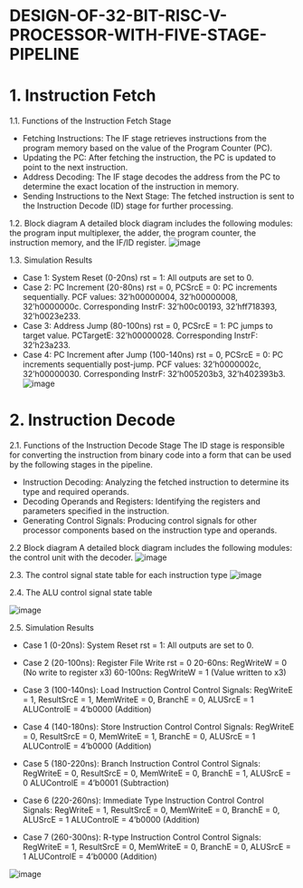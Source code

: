 # DESIGN-OF-32-BIT-RISC-V-PROCESSOR-WITH-FIVE-STAGE-PIPELINE

# 1. Instruction Fetch

1.1. Functions of the Instruction Fetch Stage
- Fetching Instructions: The IF stage retrieves instructions from the program memory based on the value of the Program Counter (PC).
- Updating the PC: After fetching the instruction, the PC is updated to point to the next instruction.
- Address Decoding: The IF stage decodes the address from the PC to determine the exact location of the instruction in memory.
- Sending Instructions to the Next Stage: The fetched instruction is sent to the Instruction Decode (ID) stage for further processing.

1.2. Block diagram
A detailed block diagram includes the following modules: the program input multiplexer, the adder, the program counter, the instruction memory, and the IF/ID register.
![image](https://github.com/user-attachments/assets/3ca6a9bd-e9df-4303-95af-ec9f37d260af)

1.3. Simulation Results
- Case 1: System Reset (0-20ns)
rst = 1: All outputs are set to 0.
- Case 2: PC Increment (20-80ns)
rst = 0, PCSrcE = 0: PC increments sequentially.
PCF values: 32’h00000004, 32’h00000008, 32’h0000000c.
Corresponding InstrF: 32’h00c00193, 32’hff718393, 32’h0023e233.
- Case 3: Address Jump (80-100ns)
rst = 0, PCSrcE = 1: PC jumps to target value.
PCTargetE: 32’h00000028.
Corresponding InstrF: 32’h23a233.
- Case 4: PC Increment after Jump (100-140ns)
rst = 0, PCSrcE = 0: PC increments sequentially post-jump.
PCF values: 32’h0000002c, 32’h00000030.
Corresponding InstrF: 32’h005203b3, 32’h402393b3.
![image](https://github.com/user-attachments/assets/3556d1ae-f3e7-4e5f-8ec3-a3dda994fbfe)

# 2. Instruction Decode

2.1. Functions of the Instruction Decode Stage
The ID stage is responsible for converting the instruction from binary code into a form that can be used by the following stages in the pipeline.
- Instruction Decoding: Analyzing the fetched instruction to determine its type and required operands.
- Decoding Operands and Registers: Identifying the registers and parameters specified in the instruction.
- Generating Control Signals: Producing control signals for other processor components based on the instruction type and operands.

2.2 Block diagram
A detailed block diagram includes the following modules: the control unit with the decoder.
![image](https://github.com/user-attachments/assets/f03ccca7-fa52-4f1e-b611-4d827a3780c6)

2.3. The control signal state table for each instruction type
![image](https://github.com/user-attachments/assets/a158d802-08f7-4709-b239-afef20881ef3)

2.4. The ALU control signal state table

![image](https://github.com/user-attachments/assets/20f0e795-f9cf-4b8e-8a0d-480ef3d8d926)

2.5. Simulation Results

- Case 1 (0-20ns): System Reset
  rst = 1: All outputs are set to 0.

- Case 2 (20-100ns): Register File Write
  rst = 0
  20-60ns: RegWriteW = 0 (No write to register x3)
  60-100ns: RegWriteW = 1 (Value written to x3)

- Case 3 (100-140ns): Load Instruction Control
  Control Signals:
  RegWriteE = 1, ResultSrcE = 1, MemWriteE = 0, BranchE = 0, ALUSrcE = 1
  ALUControlE = 4’b0000 (Addition)

- Case 4 (140-180ns): Store Instruction Control
  Control Signals:
  RegWriteE = 0, ResultSrcE = 0, MemWriteE = 1, BranchE = 0, ALUSrcE = 1
  ALUControlE = 4’b0000 (Addition)

- Case 5 (180-220ns): Branch Instruction Control
  Control Signals:
  RegWriteE = 0, ResultSrcE = 0, MemWriteE = 0, BranchE = 1, ALUSrcE = 0
  ALUControlE = 4’b0001 (Subtraction)

- Case 6 (220-260ns): Immediate Type Instruction Control
  Control Signals:
  RegWriteE = 1, ResultSrcE = 0, MemWriteE = 0, BranchE = 0, ALUSrcE = 1
  ALUControlE = 4’b0000 (Addition)

- Case 7 (260-300ns): R-type Instruction Control
  Control Signals:
  RegWriteE = 1, ResultSrcE = 0, MemWriteE = 0, BranchE = 0, ALUSrcE = 1
  ALUControlE = 4’b0000 (Addition)

![image](https://github.com/user-attachments/assets/2149e435-c886-42ca-a85d-ff97d48dc782)

